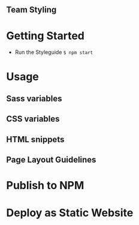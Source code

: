 Team Styling
---

# Getting Started
- Run the Styleguide `$ npm start`

# Usage
## Sass variables
## CSS variables
## HTML snippets
## Page Layout Guidelines

# Publish to NPM
# Deploy as Static Website
